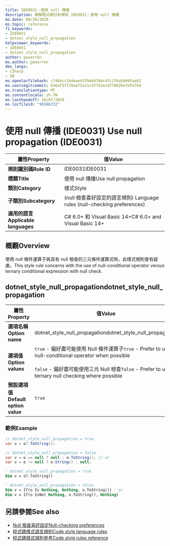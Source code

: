 ```yaml
---
title: IDE0031：使用 null 傳播
description: 瞭解程式碼分析規則 IDE0031：使用 null 傳播
ms.date: 09/30/2020
ms.topic: reference
f1_keywords:
- IDE0031
- dotnet_style_null_propagation
helpviewer_keywords:
- IDE0031
- dotnet_style_null_propagation
author: gewarren
ms.author: gewarren
dev_langs:
- CSharp
- VB
ms.openlocfilehash: c74b4cc16deaed370eb976bc4fc1f6a5b045aa62
ms.sourcegitcommit: 636af37170ae75a11c4f7d1ecd770820e7dfe7bd
ms.translationtype: MT
ms.contentlocale: zh-TW
ms.lasthandoff: 10/07/2020
ms.locfileid: "96586332"
---
```

# <a name="use-null-propagation-ide0031"></a><span data-ttu-id="6907a-103">使用 null 傳播 (IDE0031) </span><span class="sxs-lookup"><span data-stu-id="6907a-103">Use null propagation (IDE0031)</span></span>

|<span data-ttu-id="6907a-104">屬性</span><span class="sxs-lookup"><span data-stu-id="6907a-104">Property</span></span>|<span data-ttu-id="6907a-105">值</span><span class="sxs-lookup"><span data-stu-id="6907a-105">Value</span></span>|
|-|-|
| <span data-ttu-id="6907a-106">**規則識別碼**</span><span class="sxs-lookup"><span data-stu-id="6907a-106">**Rule ID**</span></span> | <span data-ttu-id="6907a-107">IDE0031</span><span class="sxs-lookup"><span data-stu-id="6907a-107">IDE0031</span></span> |
| <span data-ttu-id="6907a-108">**標題**</span><span class="sxs-lookup"><span data-stu-id="6907a-108">**Title**</span></span> | <span data-ttu-id="6907a-109">使用 null 傳播</span><span class="sxs-lookup"><span data-stu-id="6907a-109">Use null propagation</span></span> |
| <span data-ttu-id="6907a-110">**類別**</span><span class="sxs-lookup"><span data-stu-id="6907a-110">**Category**</span></span> | <span data-ttu-id="6907a-111">樣式</span><span class="sxs-lookup"><span data-stu-id="6907a-111">Style</span></span> |
| <span data-ttu-id="6907a-112">**子類別**</span><span class="sxs-lookup"><span data-stu-id="6907a-112">**Subcategory**</span></span> | <span data-ttu-id="6907a-113"> (null 檢查喜好設定的語言規則) </span><span class="sxs-lookup"><span data-stu-id="6907a-113">Language rules (null-checking preferences)</span></span> |
| <span data-ttu-id="6907a-114">**適用的語言**</span><span class="sxs-lookup"><span data-stu-id="6907a-114">**Applicable languages**</span></span> | <span data-ttu-id="6907a-115">C# 6.0+ 和 Visual Basic 14+</span><span class="sxs-lookup"><span data-stu-id="6907a-115">C# 6.0+ and Visual Basic 14+</span></span> |

## <a name="overview"></a><span data-ttu-id="6907a-116">概觀</span><span class="sxs-lookup"><span data-stu-id="6907a-116">Overview</span></span>

<span data-ttu-id="6907a-117">使用 null 條件運算子與具有 null 檢查的三元條件運算式時，此樣式規則會有疑慮。</span><span class="sxs-lookup"><span data-stu-id="6907a-117">This style rule concerns with the use of null-conditional operator versus ternary conditional expression with null check.</span></span>

## <a name="dotnet_style_null_propagation"></a><span data-ttu-id="6907a-118">dotnet_style_null_propagation</span><span class="sxs-lookup"><span data-stu-id="6907a-118">dotnet_style_null_propagation</span></span>

|<span data-ttu-id="6907a-119">屬性</span><span class="sxs-lookup"><span data-stu-id="6907a-119">Property</span></span>|<span data-ttu-id="6907a-120">值</span><span class="sxs-lookup"><span data-stu-id="6907a-120">Value</span></span>|
|-|-|
| <span data-ttu-id="6907a-121">**選項名稱**</span><span class="sxs-lookup"><span data-stu-id="6907a-121">**Option name**</span></span> | <span data-ttu-id="6907a-122">dotnet_style_null_propagation</span><span class="sxs-lookup"><span data-stu-id="6907a-122">dotnet_style_null_propagation</span></span>
| <span data-ttu-id="6907a-123">**選項值**</span><span class="sxs-lookup"><span data-stu-id="6907a-123">**Option values**</span></span> | <span data-ttu-id="6907a-124">`true` - 偏好盡可能使用 Null 條件運算子</span><span class="sxs-lookup"><span data-stu-id="6907a-124">`true` - Prefer to use null-conditional operator when possible</span></span><br /><br /><span data-ttu-id="6907a-125">`false` - 偏好盡可能使用三元 Null 檢查</span><span class="sxs-lookup"><span data-stu-id="6907a-125">`false` - Prefer to use ternary null checking where possible</span></span> |
| <span data-ttu-id="6907a-126">**預設選項值**</span><span class="sxs-lookup"><span data-stu-id="6907a-126">**Default option value**</span></span> | `true` |

### <a name="example"></a><span data-ttu-id="6907a-127">範例</span><span class="sxs-lookup"><span data-stu-id="6907a-127">Example</span></span>

```csharp
// dotnet_style_null_propagation = true
var v = o?.ToString();

// dotnet_style_null_propagation = false
var v = o == null ? null : o.ToString(); // or
var v = o != null ? o.String() : null;
```

```vb
' dotnet_style_null_propagation = true
Dim v = o?.ToString()

' dotnet_style_null_propagation = false
Dim v = If(o Is Nothing, Nothing, o.ToString()) ' or
Dim v = If(o IsNot Nothing, o.ToString(), Nothing)
```

## <a name="see-also"></a><span data-ttu-id="6907a-128">另請參閱</span><span class="sxs-lookup"><span data-stu-id="6907a-128">See also</span></span>

- [<span data-ttu-id="6907a-129">Null 檢查喜好設定</span><span class="sxs-lookup"><span data-stu-id="6907a-129">Null-checking preferences</span></span>](null-checking-preferences.md)
- [<span data-ttu-id="6907a-130">程式碼樣式語言規則</span><span class="sxs-lookup"><span data-stu-id="6907a-130">Code style language rules</span></span>](language-rules.md)
- [<span data-ttu-id="6907a-131">程式碼樣式規則參考</span><span class="sxs-lookup"><span data-stu-id="6907a-131">Code style rules reference</span></span>](index.md)
